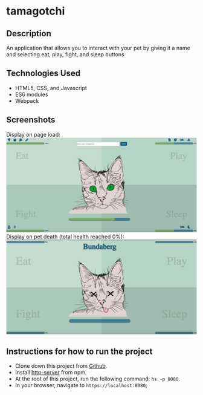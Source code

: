 # tamagotchi

## Description
An application that allows you to interact with your pet by giving it a name and selecting eat, play, fight, and sleep buttons

## Technologies Used

* HTML5, CSS, and Javascript
* ES6 modules
* Webpack

## Screenshots
Display on page load:
![on load](https://raw.githubusercontent.com/aclai4067/tamagotchi/master/screenshots/tamagotchi-load.png)
Display on pet death (total health reached 0%):
![pet death](https://raw.githubusercontent.com/aclai4067/tamagotchi/master/screenshots/tamagotchi-death.png)

## Instructions for how to run the project

* Clone down this project from [Github](https://github.com/aclai4067/tamagotchi).
* Install [http-server](https://www.npmjs.com/package/http-server) from npm.
* At the root of this project, run the following command: `hs -p 8080`.
* In your browser, navigate to `https://localhost:8080`;
